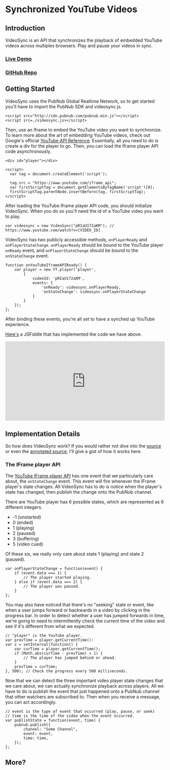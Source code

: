 # Synchronized YouTube Videos

## Introduction

VideoSync is an API that synchronizes the playback of embedded YouTube videos across multiples browsers. Play and pause your videos in sync.

### [Live Demo](http://larrywu.com/videosync/)

### [GitHub Repo](https://github.com/lw7360/videosync)

## Getting Started

VideoSync uses the PubNub Global Realtime Network, so to get started you'll have to
import the PubNub SDK and videosync.js.

    <script src="http://cdn.pubnub.com/pubnub.min.js"></script>
    <script src=./videosync.js></script>
    
Then, use an Iframe to embed the YouTube video you want to synchronize. To learn more about the art of embedding YouTube videos, check out Google's official [YouTube API Reference](https://developers.google.com/youtube/iframe_api_reference). Essentially, all you need to do is create a div for the player to go. Then, you can load the Iframe player API code asynchronously. 

    <div id="player"></div>
    
    <script>
      var tag = document.createElement('script');
      
      tag.src = "https://www.youtube.com/iframe_api";
      var firstScriptTag = document.getElementsByTagName('script')[0];
      firstScriptTag.parentNode.insertBefore(tag, firstScriptTag);
    </script>

After loading the YouTube Iframe player API code, you should initialize VideoSync. When you do so you'll need the id of a YouTube video you want to play.

    var videosync = new VideoSync("pRIaU172aKM"); // https://www.youtube.com/watch?v=[VIDEO_ID]
    
VideoSync has two publicly accessible methods, `onPlayerReady` and `onPlayerStateChange`. `onPlayerReady` should be bound to the YouTube player `onReady` event, and `onPlayerStateChange` should be bound to the `onStateChange` event. 

    function onYouTubeIframeAPIReady() {
        var player = new YT.player('player', 
            {
                videoId: 'pRIaU172aKM',
                events: {
                    'onReady': videosync.onPlayerReady,
                    'onStateChange': videosync.onPlayerStateChange
                }
            }
        });
    };
    
After binding these events, you're all set to have a synched up YouTube experience.

[Here's](http://jsfiddle.net/lw7360/wU7rs/show/) a JSFiddle that has implemented the code we have above.

<iframe width="100%" height="250" src="http://jsfiddle.net/lw7360/wU7rs/embedded/result,html" allowfullscreen="allowfullscreen" frameborder="0"></iframe>

## Implementation Details

So how does VideoSync work? If you would rather not dive into the [source](https://github.com/lw7360/videosync/blob/gh-pages/videosync.js) or even the [annotated source](http://larrywu.com/videosync/docs/annotated-source), I'll give a gist of how it works here.


### The IFrame player API

The [YouTube IFrame player API](https://developers.google.com/youtube/iframe_api_reference) has one event that we particularly care about, the `onStateChange` event. This event will fire whenever the IFrame player's state changes. All VideoSync has to do is notice when the player's state has changed, then publish the change onto the PubNub channel.

There are YouTube player has 6 possible states, which are represented as 6 different integers.

* -1 (unstarted)
* 0 (ended)
* 1 (playing)
* 2 (paused)
* 3 (buffering)
* 5 (video cued)

Of these six, we really only care about state 1 (playing) and state 2 (paused). 

    var onPlayerStateChange = function(event) {
        if (event.data === 1) {
            // The player started playing.
        } else if (event.data === 2) {
            // The player was paused.
        }
    };

You may also have noticed that there's no "seeking" state or event, like when a user jumps forward or backwards in a video by clicking in the progress bar. In order to detect whether a user has jumped forwards in time, we're going to need to intermittently check the current time of the video and see if it's different from what we expected.

    // "player" is the YouTube player.
    var prevTime = player.getCurrentTime():
    var z = setInterval(function() {
        var curTime = player.getCurrentTime();
        if (Math.abs(curTime - prevTime) > 1) {
            // The player has jumped behind or ahead.
        }
        prevTime = curTime;
    }, 500); // Check the progress every 500 milliseconds.

Now that we can detect the three important video player state changes that we care about, we can actually synchronize playback across players. All we have to do is publish the event that just happened onto a PubNub channel that other watchers are subscribed to. Then when you receive a message, you can act accordingly.

    // event is the type of event that occurred (play, pause, or seek)
    // time is the time of the video when the event occurred.
    var publishState = function(event, time) {
        pubnub.publish({
            channel: "Some Channel",
            event: event,
            time: time,
        });
    };


## More?

